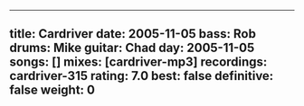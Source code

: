 
---
title: Cardriver
date: 2005-11-05
bass:	Rob
drums:	Mike
guitar:	Chad
day: 2005-11-05
songs: []
mixes: [cardriver-mp3]
recordings: cardriver-315
rating: 7.0
best: false
definitive: false
weight: 0
---
